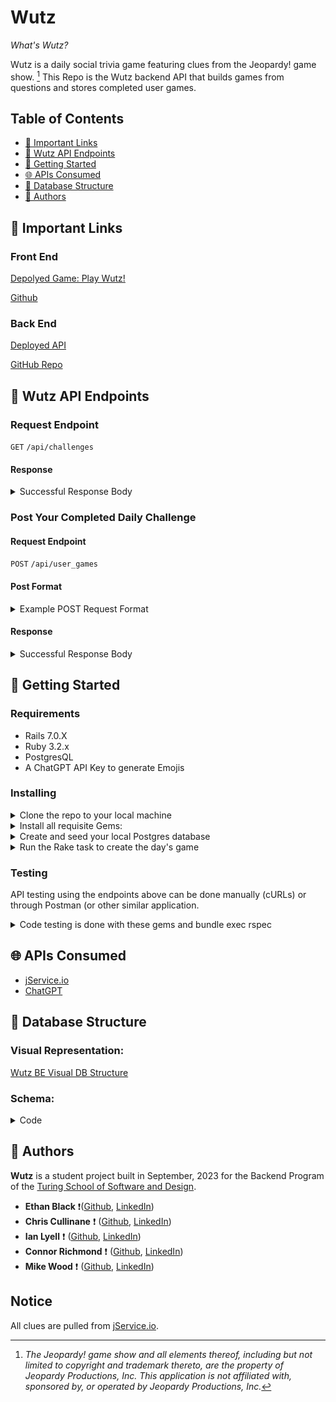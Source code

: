 # Wutz

_What's Wutz?_

Wutz is a daily social trivia game featuring clues from the Jeopardy! game show. [^1] This Repo is the Wutz backend API that builds games from questions and stores completed user games.

## Table of Contents

- [🔗 Important Links](#🔗-important-links)
- [🔌 Wutz API Endpoints](#🔌-wutz-api-endpoints)
- [🚀 Getting Started](#-getting-started)
- [🌐 APIs Consumed](#-apis-consumed)
- [💾 Database Structure](#💾-database-structure)
- [👤 Authors](#-authors)

## 🔗 Important Links

### Front End

[Depolyed Game: Play Wutz!](https://hidden-spire-29708-f563a2b7cacc.herokuapp.com/)

[Github](https://github.com/wutz-game/wutz_fe)

### Back End

[Deployed API](https://pacific-wildwood-99462-95c6d81ab3e1.herokuapp.com/api/challenges)

[GitHub Repo](https://github.com/wutz-game/wutz_be)

## 🔌 Wutz API Endpoints

### Request Endpoint

`GET` `/api/challenges`

#### Response

<details closed>
<summary>Successful Response Body</summary>

```json
{
  "data": {
    "type": "game",
    "id": 1,
    "date": "18/09/2023",
    "categories": [
      {
        "category": "first ladies",
        "category_emoji": null,
        "questions": [
          {
            "answer": "Abigail Adams",
            "question": "Born in Massachusetts, she was descended from the Quincy family on her mother's side",
            "points": 1
          },
          {
            "answer": "Mary Lincoln",
            "question": "While she was First Lady, her half brother Samuel was killed at the Battle of Shiloh",
            "points": 2
          },
          {
            "answer": "Grace Coolidge",
            "question": "She graduated from the University of Vermont in 1902",
            "points": 3
          }
        ]
      },
      {
        "category": "geography",
        "category_emoji": null,
        "questions": [
          {
            "answer": "Kazakhstan",
            "question": "Of the 14 countries that border Russia, this \"stan\" country shares the longest border with it, 4,750 miles",
            "points": 1
          },
          {
            "answer": "Italy",
            "question": "The northern end of this country's largest lake, Lake Garda in the Po Valley, once belonged to Austria",
            "points": 2
          },
          {
            "answer": "a steppe",
            "question": "A vast grassland from central Europe to Manchuria is called by this 1-syllable word from the Russian",
            "points": 3
          }
        ]
      },
      {
        "category": "sports",
        "category_emoji": null,
        "questions": [
          {
            "answer": "golf",
            "question": "Ben Crenshaw & Phil Mickelson are the only 3-time winners of this college sport's championship tournament",
            "points": 1
          },
          {
            "answer": "Emmitt Smith",
            "question": "In 1994 this Dallas Cowboy scored 22 touchdowns; in 1995 he topped that with 25",
            "points": 2
          },
          {
            "answer": "Carlton Fisk",
            "question": "Inducted into the Hall of Fame in 2000, this catcher hit a dramatic homer in Game 6 of the 1975 World Series",
            "points": 3
          }
        ]
      }
    ]
  }
}
```

</details>

</details>

### Post Your Completed Daily Challenge

#### Request Endpoint

`POST` `/api/user_games`

#### Post Format

<details closed>
<summary>Example POST Request Format</summary>

```json
{
  "data": {
    "type": "user_games",
    "user_id": 12,
    "game_id": 1,
    "score": 6,
    "user_answers": [
      {
        "game_question_id": 1,
        "user_answer": "putting green eggs and ham",
        "result": "self_corrected"
      },
      {
        "game_question_id": 2,
        "user_answer": "the Hebrew National league",
        "result": "correct"
      },
      {
        "game_question_id": 3,
        "user_answer": "cheshire cat scan",
        "result": "self_corrected"
      },
      {
        "game_question_id": 4,
        "user_answer": "coors",
        "result": "correct"
      },
      {
        "game_question_id": 5,
        "user_answer": "",
        "result": "skipped"
      },
      {
        "game_question_id": 6,
        "user_answer": "jack daniels",
        "result": "incorrect"
      },
      {
        "game_question_id": 7,
        "user_answer": "a down town",
        "result": "self_corrected"
      },
      {
        "game_question_id": 8,
        "user_answer": "happy pappy",
        "result": "incorrect"
      },
      {
        "game_question_id": 9,
        "user_answer": "a low blow",
        "result": "self_corrected"
      }
    ]
  }
}
```

</details>

</details>

#### Response

<details closed>
<summary>Successful Response Body</summary>

```json
{
  "data"=>{
    "id"=>"8",
    "type"=>"user_game",
    "attributes"=>{
      "user_id"=>12,
      "score"=>6, "created_at"=>"2023-09-20T20:27:59.247Z"
      },
    "relationships"=>{
      "game"=>{
        "data"=>{
          "id"=>"16",
          "type"=>"game"}
      }
    }
  }
}
```

</details>

## 🚀 Getting Started

### Requirements

- Rails 7.0.X
- Ruby 3.2.x
- PostgresQL
- A ChatGPT API Key to generate Emojis

### Installing

<details closed>

<summary>Clone the repo to your local machine</summary>

```
You can also fork it if you would like to work on your own project
```

</details>

<details closed>

<summary>Install all requisite Gems:</summary>

```
bundle install
```

</details>

<details closed>

<summary>Create and seed your local Postgres database</summary>

```
rails db:{create,migrate,seed}
```

</details>

<details closed>

<summary>Run the Rake task to create the day's game</summary>

```
rails daily_game:create_new_daily_game
```

</details>

### Testing

API testing using the endpoints above can be done manually (cURLs) or through Postman (or other similar application.

<details closed>

<summary>Code testing is done with these gems and bundle exec rspec</summary>

```
  gem 'webmock'
  gem "debug", platforms: %i[ mri mingw x64_mingw ]
  gem 'rspec-rails'
  gem 'simplecov', require: false, group: :test
  gem 'vcr'
  gem 'factory_bot_rails'
  gem 'faker'
  gem 'shoulda-matchers'
  gem 'pry'
```

</details>

## 🌐 APIs Consumed

- [jService.io](https://jservice.io/)
- [ChatGPT](https://platform.openai.com/docs/guides/gpt)

## 💾 Database Structure

### Visual Representation:

[Wutz BE Visual DB Structure](https://github.com/wutz-game/wutz_be/assets/8324716/f0ec16e2-997d-46a8-a4c9-40fe0539cd46)

### Schema:

<details closed>

<summary>Code</summary>

```
ActiveRecord::Schema[7.0].define(version: 2023_09_20_053617) do
  # These are extensions that must be enabled in order to support this database
  enable_extension "plpgsql"

  create_table "game_questions", force: :cascade do |t|
    t.bigint "game_id", null: false
    t.bigint "question_id", null: false
    t.datetime "created_at", null: false
    t.datetime "updated_at", null: false
    t.index ["game_id"], name: "index_game_questions_on_game_id"
    t.index ["question_id"], name: "index_game_questions_on_question_id"
  end

  create_table "games", force: :cascade do |t|
    t.string "orig_date"
    t.datetime "created_at", null: false
    t.datetime "updated_at", null: false
  end

  create_table "questions", force: :cascade do |t|
    t.string "clue"
    t.string "answer"
    t.string "category"
    t.integer "clue_id"
    t.integer "value"
    t.integer "category_id"
    t.integer "status", default: 0
    t.datetime "created_at", null: false
    t.datetime "updated_at", null: false
  end

  create_table "user_answers", force: :cascade do |t|
    t.bigint "user_game_id", null: false
    t.string "user_answer"
    t.integer "result", default: 0
    t.datetime "created_at", null: false
    t.datetime "updated_at", null: false
    t.bigint "game_question_id", null: false
    t.index ["game_question_id"], name: "index_user_answers_on_game_question_id"
    t.index ["user_game_id"], name: "index_user_answers_on_user_game_id"
  end

  create_table "user_games", force: :cascade do |t|
    t.bigint "game_id", null: false
    t.integer "user_id"
    t.datetime "created_at", null: false
    t.datetime "updated_at", null: false
    t.integer "score"
    t.index ["game_id"], name: "index_user_games_on_game_id"
  end

  add_foreign_key "game_questions", "games"
  add_foreign_key "game_questions", "questions"
  add_foreign_key "user_answers", "game_questions"
  add_foreign_key "user_answers", "user_games"
  add_foreign_key "user_games", "games"
end
```

</details>



## 👤 Authors

**Wutz** is a student project built in September, 2023 for the Backend Program of the [Turing School of Software and Design](https://turing.edu/).

- **Ethan Black** ❗([Github](https://github.com/ethanrossblack), [LinkedIn](https://www.linkedin.com/in/ethanrossblack/))
- **Chris Cullinane** ❗ ([Github](https://github.com/topher-nullset), [LinkedIn](https://www.linkedin.com/in/chris-cullinane-be/))
- **Ian Lyell** ❗ ([Github](https://github.com/ILyell), [LinkedIn](https://www.linkedin.com/in/ian-lyell/))
- **Connor Richmond** ❗ ([Github](https://github.com/ConnorRichmond), [LinkedIn](https://www.linkedin.com/in/corichmond/))
- **Mike Wood** ❗ ([Github](https://github.com/MWoodshop), [LinkedIn](https://www.linkedin.com/in/michaelwilliamwood/))

## Notice

All clues are pulled from [jService.io](https://jservice.io/).


[^1]: _The Jeopardy! game show and all elements thereof, including but not limited to copyright and trademark thereto, are the property of Jeopardy Productions, Inc. This application is not affiliated with, sponsored by, or operated by Jeopardy Productions, Inc._
